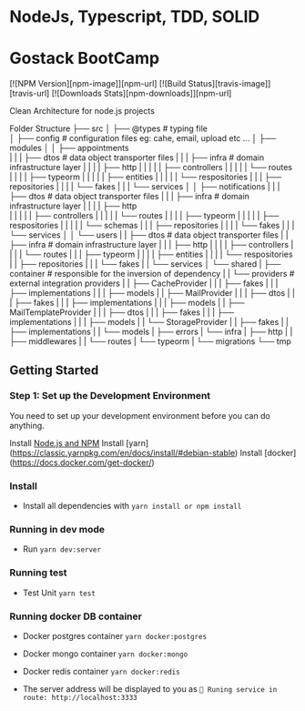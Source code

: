# NodeJs, Typescript, TDD, SOLID

# Gostack BootCamp

[![NPM Version][npm-image]][npm-url]
[![Build Status][travis-image]][travis-url]
[![Downloads Stats][npm-downloads]][npm-url]


Clean Architecture for node.js projects

Folder Structure
├── src
│   ├── @types                              # typing file            
│   ├── config                              # configuration files eg: cahe, email, upload etc ...
│   ├── modules
│   │   ├── appointments              
|   |   |    ├── dtos                       # data object transporter files
|   |   |    ├── infra                      # domain infrastructure layer
|   |   |    |    ├── http
|   |   |    |    |    ├── controllers
|   |   |    |    |    └── routes
|   |   |    |    ├── typeorm
|   |   |    |    |    ├── entities
|   |   |    |    |    └── respositories
|   |   |    ├── repositories
|   |   |    |    └── fakes
|   |   |    └── services
│   │   ├── notifications
|   |   |    ├── dtos                        # data object transporter files
|   |   |    ├── infra                       # domain infrastructure layer
|   |   |    |    ├── http                   
|   |   |    |    |    ├── controllers
|   |   |    |    |    └── routes
|   |   |    |    ├── typeorm
|   |   |    |    |    ├── respositories
|   |   |    |    |    └── schemas
|   |   |    ├── repositories
|   |   |    |    └── fakes
|   |   |    └── services
│   │   └── users
|   |        ├── dtos                        # data object transporter files
|   |        ├── infra                       # domain infrastructure layer
|   |        |    ├── http
|   |        |    |    ├── controllers
|   |        |    |    └── routes
|   |        |    ├── typeorm
|   |        |    |    ├── entities
|   |        |    |    └── respositories
|   |        ├── repositories
|   |        |    └── fakes
|   |        └── services
│   └── shared
|        ├── container                        # responsible for the inversion of dependency
|        |    └── providers                   # external integration providers
|        |         ├── CacheProvider
|        |         |    ├── fakes
|        |         |    ├── implementations
|        |         |    ├── models
|        |         ├── MailProvider
|        |         |    ├── dtos
|        |         |    ├── fakes
|        |         |    ├── implementations
|        |         |    ├── models
|        |         ├── MailTemplateProvider
|        |         |    ├── dtos
|        |         |    ├── fakes
|        |         |    ├── implementations
|        |         |    ├── models
|        |         └── StorageProvider
|        |              ├── fakes
|        |              ├── implementations
|        |              └── models
|        ├── errors
|        └── infra
|             ├── http
|             |    ├── middlewares
|             |    └── routes
|             └── typeorm
|                  └── migrations
└── tmp


## Getting Started

### Step 1: Set up the Development Environment

You need to set up your development environment before you can do anything.

Install [Node.js and NPM](https://nodejs.org/en/download/)
Install [yarn] (https://classic.yarnpkg.com/en/docs/install/#debian-stable)
Install [docker] (https://docs.docker.com/get-docker/)

### Install

- Install all dependencies with `yarn install or npm install`

### Running in dev mode

- Run `yarn dev:server` 
### Running test
- Test Unit `yarn test`
### Running docker DB container
- Docker postgres container `yarn docker:postgres`
- Docker mongo container `yarn docker:mongo`
- Docker redis container `yarn docker:redis`

- The server address will be displayed to you as `🚀 Runing service in route: http://localhost:3333`



